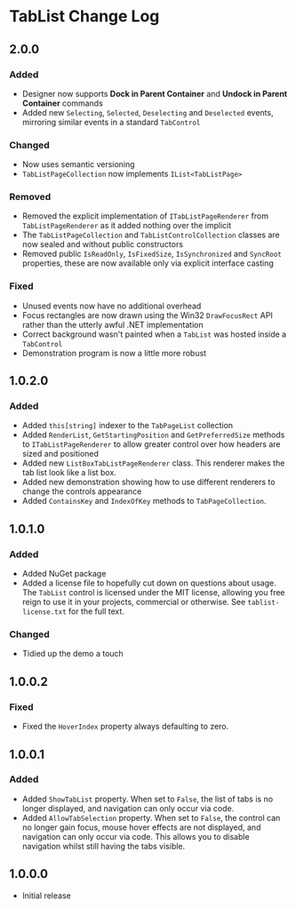 # TabList Change Log

## 2.0.0
### Added
* Designer now supports **Dock in Parent Container** and **Undock in Parent Container** commands
* Added new `Selecting`, `Selected`, `Deselecting` and `Deselected` events, mirroring similar events in a standard `TabControl`

### Changed
* Now uses semantic versioning
* `TabListPageCollection` now implements `IList<TabListPage>`

### Removed
* Removed the explicit implementation of `ITabListPageRenderer` from `TabListPageRenderer` as it added nothing over the implicit
* The `TabListPageCollection` and `TabListControlCollection` classes are now sealed and without public constructors
* Removed public `IsReadOnly`, `IsFixedSize`, `IsSynchronized` and `SyncRoot` properties, these are now available only via explicit interface casting 

### Fixed
* Unused events now have no additional overhead
* Focus rectangles are now drawn using the Win32 `DrawFocusRect` API rather than the utterly awful .NET implementation
* Correct background wasn't painted when a `TabList` was hosted inside a `TabControl`
* Demonstration program is now a little more robust

## 1.0.2.0
### Added
* Added `this[string]` indexer to the `TabPageList` collection
* Added `RenderList`, `GetStartingPosition` and `GetPreferredSize` methods to `ITabListPageRenderer` to allow greater control over how headers are sized and positioned
* Added new `ListBoxTabListPageRenderer` class. This renderer makes the tab list look like a list box.
* Added new demonstration showing how to use different renderers to change the controls appearance
* Added `ContainsKey` and `IndexOfKey` methods to `TabPageCollection`.

## 1.0.1.0
### Added
* Added NuGet package
* Added a license file to hopefully cut down on questions about usage. The `TabList` control is licensed under the MIT license, allowing you free reign to use it in your projects, commercial or otherwise. See `tablist-license.txt` for the full text.

### Changed
* Tidied up the demo a touch

## 1.0.0.2
### Fixed
* Fixed the `HoverIndex` property always defaulting to zero.

## 1.0.0.1
### Added
* Added `ShowTabList` property. When set to `False`, the list of tabs is no longer displayed, and navigation can only occur via code.
* Added `AllowTabSelection` property. When set to `False`, the control can no longer gain focus, mouse hover effects are not displayed, and navigation can only occur via code. This allows you to disable navigation whilst still having the tabs visible.

## 1.0.0.0
* Initial release
